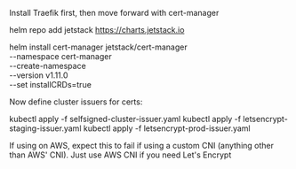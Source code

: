 Install Traefik first, then move forward with cert-manager

helm repo add jetstack https://charts.jetstack.io

helm install cert-manager jetstack/cert-manager \
--namespace cert-manager \
--create-namespace \
--version v1.11.0 \
--set installCRDs=true

Now define cluster issuers for certs:

kubectl apply -f selfsigned-cluster-issuer.yaml
kubectl apply -f letsencrypt-staging-issuer.yaml
kubectl apply -f letsencrypt-prod-issuer.yaml


If using on AWS, expect this to fail if using a custom CNI (anything other than AWS' CNI). Just use AWS CNI if you need Let's Encrypt
